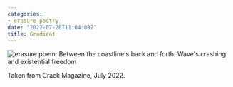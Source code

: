 ```yaml
---
categories:
- erasure poetry
date: "2022-07-20T11:04:09Z"
title: Gradient
---
```


<img src="https://www.davidralphlewis.co.uk/assets/images/articles/2022/gradient.jpeg" alt="erasure poem: Between the coastline's back and forth: Wave's crashing and existential freedom" title="Back to this nonsense. I miss the sea." class="responsive"><br>

Taken from Crack Magazine, July 2022.

